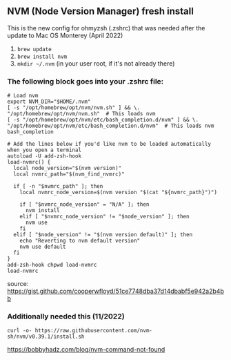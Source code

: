 ## NVM (Node Version Manager) fresh install

This is the new config for ohmyzsh (.zshrc) that was needed after the update to Mac OS Monterey (April 2022)

1. `brew update`
2. `brew install nvm`
3. `mkdir ~/.nvm` (in your user root, if it's not already there)

### The following block goes into your .zshrc file:
```
# Load nvm
export NVM_DIR="$HOME/.nvm"
[ -s "/opt/homebrew/opt/nvm/nvm.sh" ] && \. "/opt/homebrew/opt/nvm/nvm.sh"  # This loads nvm
[ -s "/opt/homebrew/opt/nvm/etc/bash_completion.d/nvm" ] && \. "/opt/homebrew/opt/nvm/etc/bash_completion.d/nvm"  # This loads nvm bash_completion

# Add the lines below if you'd like nvm to be loaded automatically when you open a terminal
autoload -U add-zsh-hook
load-nvmrc() {
  local node_version="$(nvm version)"
  local nvmrc_path="$(nvm_find_nvmrc)"

  if [ -n "$nvmrc_path" ]; then
    local nvmrc_node_version=$(nvm version "$(cat "${nvmrc_path}")")

    if [ "$nvmrc_node_version" = "N/A" ]; then
      nvm install
    elif [ "$nvmrc_node_version" != "$node_version" ]; then
      nvm use
    fi
  elif [ "$node_version" != "$(nvm version default)" ]; then
    echo "Reverting to nvm default version"
    nvm use default
  fi
}
add-zsh-hook chpwd load-nvmrc
load-nvmrc
```

source: https://gist.github.com/cooperwfloyd/51ce7748dba37d14dbabf5e942a2b4bb

### Additionally needed this (11/2022)
`curl -o- https://raw.githubusercontent.com/nvm-sh/nvm/v0.39.1/install.sh`

https://bobbyhadz.com/blog/nvm-command-not-found
